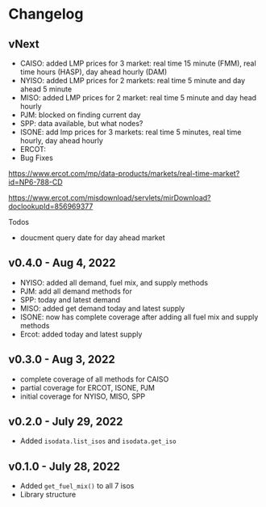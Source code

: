 # Changelog

## vNext

- CAISO: added LMP prices for 3 market: real time 15 minute (FMM), real time hours (HASP), day ahead hourly (DAM)
- NYISO: added LMP prices for 2 markets: real time 5 minute and day ahead 5 minute
- MISO: added LMP prices for 2 market: real time 5 minute and day head hourly
- PJM: blocked on finding current day
- SPP: data available, but what nodes?
- ISONE: add lmp prices for 3 markets: real time 5 minutes, real time hourly, day ahead hourly
- ERCOT:
- Bug Fixes

https://www.ercot.com/mp/data-products/markets/real-time-market?id=NP6-788-CD

https://www.ercot.com/misdownload/servlets/mirDownload?doclookupId=856969377

Todos

- doucment query date for day ahead market

## v0.4.0 - Aug 4, 2022

- NYISO: added all demand, fuel mix, and supply methods
- PJM: add all demand methods for
- SPP: today and latest demand
- MISO: added get demand today and latest supply
- ISONE: now has complete coverage after adding all fuel mix and supply methods
- Ercot: added today and latest supply

## v0.3.0 - Aug 3, 2022

- complete coverage of all methods for CAISO
- partial coverage for ERCOT, ISONE, PJM
- initial coverage for NYISO, MISO, SPP

## v0.2.0 - July 29, 2022

- Added `isodata.list_isos` and `isodata.get_iso`

## v0.1.0 - July 28, 2022

- Added `get_fuel_mix()` to all 7 isos
- Library structure
